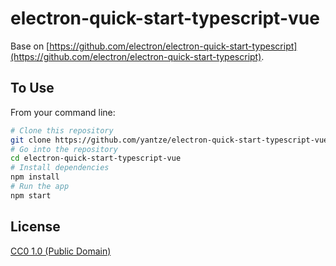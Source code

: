 # electron-quick-start-typescript-vue

Base on [https://github.com/electron/electron-quick-start-typescript](https://github.com/electron/electron-quick-start-typescript).

## To Use

From your command line:

```bash
# Clone this repository
git clone https://github.com/yantze/electron-quick-start-typescript-vue
# Go into the repository
cd electron-quick-start-typescript-vue
# Install dependencies
npm install
# Run the app
npm start
```

## License

[CC0 1.0 (Public Domain)](LICENSE.md)
